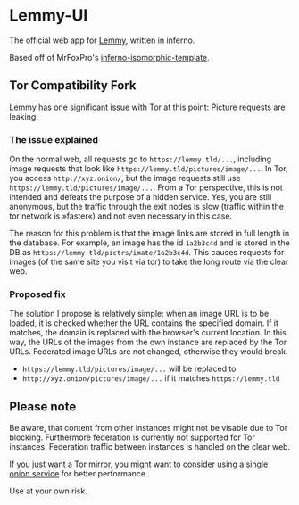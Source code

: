 # Lemmy-UI

The official web app for [Lemmy](https://github.com/LemmyNet/lemmy), written in inferno.

Based off of MrFoxPro's [inferno-isomorphic-template](https://github.com/MrFoxPro/inferno-isomorphic-template).

## Tor Compatibility Fork

Lemmy has one significant issue with Tor at this point: Picture requests are leaking.

### The issue explained

On the normal web, all requests go to `https://lemmy.tld/...`, including image requests that look like `https://lemmy.tld/pictures/image/...`. In Tor, you access `http://xyz.onion/`, but the image requests still use `https://lemmy.tld/pictures/image/...`. From a Tor perspective, this is not intended and defeats the purpose of a hidden service. Yes, you are still anonymous, but the traffic through the exit nodes is slow (traffic within the tor network is »faster«) and not even necessary in this case.

The reason for this problem is that the image links are stored in full length in the database. For example, an image has the id `1a2b3c4d` and is stored in the DB as `https://lemmy.tld/pictrs/imate/1a2b3c4d`. This causes requests for images (of the same site you visit via tor) to take the long route via the clear web.

### Proposed fix

The solution I propose is relatively simple: when an image URL is to be loaded, it is checked whether the URL contains the specified domain. If it matches, the domain is replaced with the browser's current location. In this way, the URLs of the images from the own instance are replaced by the Tor URLs. Federated image URLs are not changed, otherwise they would break.

- `https://lemmy.tld/pictures/image/...` will be replaced to
- `http://xyz.onion/pictures/image/...` if it matches `https://lemmy.tld`


## Please note

Be aware, that content from other instances might not be visable due to Tor blocking. Furthermore federation is currently not supported for Tor instances. Federation traffic between instances is handled on the clear web.

If you just want a Tor mirror, you might want to consider using a [single onion service](https://blog.torproject.org/whats-new-tor-0298/) for better performance.

Use at your own risk.